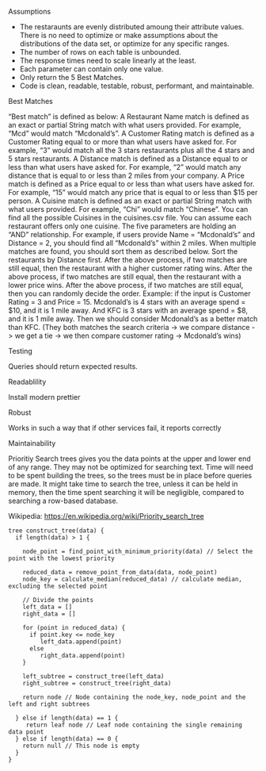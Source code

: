Assumptions

- The restaraunts are evenly distributed amoung their attribute values. There is no need to optimize or make assumptions about the distributions of the data set, or optimize for any specific ranges.
- The number of rows on each table is unbounded.
- The response times need to scale linearly at the least.
- Each parameter can contain only one value.
- Only return the 5 Best Matches.
- Code is clean, readable, testable, robust, performant, and maintainable.

Best Matches

“Best match” is defined as below:
    A Restaurant Name match is defined as an exact or partial String match with what users provided. For example, “Mcd” would match “Mcdonald’s”.
    A Customer Rating match is defined as a Customer Rating equal to or more than what users have asked for. For example, “3” would match all the 3 stars restaurants plus all the 4 stars and 5 stars restaurants.
    A Distance match is defined as a Distance equal to or less than what users have asked for. For example, “2” would match any distance that is equal to or less than 2 miles from your company.
    A Price match is defined as a Price equal to or less than what users have asked for. For example, “15” would match any price that is equal to or less than $15 per person.
    A Cuisine match is defined as an exact or partial String match with what users provided. For example, “Chi” would match “Chinese”. You can find all the possible Cuisines in the cuisines.csv file. You can assume each restaurant offers only one cuisine.
    The five parameters are holding an “AND” relationship. For example, if users provide Name = “Mcdonald’s” and Distance = 2, you should find all “Mcdonald’s” within 2 miles.
    When multiple matches are found, you should sort them as described below.
        Sort the restaurants by Distance first.
        After the above process, if two matches are still equal, then the restaurant with a higher customer rating wins.
        After the above process, if two matches are still equal, then the restaurant with a lower price wins.
        After the above process, if two matches are still equal, then you can randomly decide the order.
            Example: if the input is Customer Rating = 3 and Price = 15. Mcdonald’s is 4 stars with an average spend = $10, and it is 1 mile away. And KFC is 3 stars with an average spend = $8, and it is 1 mile away. Then we should consider Mcdonald’s as a better match than KFC. (They both matches the search criteria -> we compare distance -> we get a tie -> we then compare customer rating -> Mcdonald’s wins)

Testing

Queries should return expected results.

Readablility

Install modern prettier

Robust

Works in such a way that if other services fail, it reports correctly

Maintainability


Prioritiy Search trees gives you the data points at the upper and lower end of any range. They may not be optimized for searching text. Time will need to be spent building the trees, so the trees must be in place before queries are made. It might take time to search the tree, unless it can be held in memory, then the time spent searching it will be negligible, compared to searching a row-based database.

Wikipedia: https://en.wikipedia.org/wiki/Priority_search_tree

```clang
tree construct_tree(data) {
  if length(data) > 1 {
  
    node_point = find_point_with_minimum_priority(data) // Select the point with the lowest priority
    
    reduced_data = remove_point_from_data(data, node_point)
    node_key = calculate_median(reduced_data) // calculate median, excluding the selected point
    
    // Divide the points 
    left_data = []
    right_data = []    
   
    for (point in reduced_data) {
      if point.key <= node_key
         left_data.append(point)
      else
         right_data.append(point)
    }

    left_subtree = construct_tree(left_data)
    right_subtree = construct_tree(right_data)

    return node // Node containing the node_key, node_point and the left and right subtrees

  } else if length(data) == 1 {
     return leaf node // Leaf node containing the single remaining data point
  } else if length(data) == 0 {
    return null // This node is empty
  }
}
```
